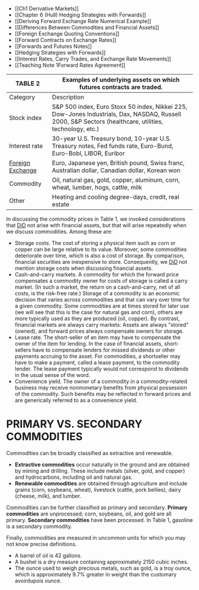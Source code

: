 + [[Ch1 Derivative Markets]]
+ [[Chapter 6 (Hull) Hedging Strategies with Forwards]]
+ [[Deriving Forward Exchange Rate Numerical Example]]
+ [[Differences Between Commodities and Financial Assets]]
+ [[Foreign Exchange Quoting Conventions]]
+ [[Forward Contracts on Exchange Rates]]
+ [[Forwards and Futures Notes]]
+ [[Hedging Strategies with Forwards]]
+ [[Interest Rates, Carry Trades, and Exchange Rate Movements]]
+ [[Teaching Note 1Forward Rates Agreement]]

| TABLE 2                                                           | Examples of underlying assets on which futures contracts are traded.                                                                                    |
| ----------------------------------------------------------------- | ------------------------------------------------------------------------------------------------------------------------------------------------------- |
| Category                                                          | Description                                                                                                                                             |
| Stock index                                                       | S&P 500 index, Euro Stoxx 50 index, Nikkei 225, Dow-Jones Industrials, Dax, NASDAQ, Russell 2000, S&P Sectors (healthcare, utilities, technology, etc.) |
| Interest rate                                                     | 30-year U.S. Treasury bond, 10-year U.S. Treasury notes, Fed funds rate, Euro-Bund, Euro-Bobl, LIBOR, Euribor                                           |
| [Foreign Exchange](Foreign%20Exchange%20Quoting%20Conventions.md) | Euro, Japanese yen, British pound, Swiss franc, Australian dollar, Canadian dollar, Korean won                                                          |
| Commodity                                                         | Oil, natural gas, gold, copper, aluminum, corn, wheat, lumber, hogs, cattle, milk                                                                       |
| Other                                                             | Heating and cooling degree-days, credit, real estate                                                                                                    |

In discussing the commodity prices in Table 1, we invoked considerations that [DiD](Lecture%2013-%20Difference-In-Differences%20(Part%202%20Of%202).md) not arise with financial assets, but that will arise repeatedly when we discuss commodities. Among these are:

+ Storage costs. The cost of storing a physical item such as corn or copper can be large relative to its value. Moreover, some commodities deteriorate over time, which is also a cost of storage. By comparison, financial securities are inexpensive to store. Consequently, we [DiD](Lecture%2013-%20Difference-In-Differences%20(Part%202%20Of%202).md) not mention storage costs when discussing financial assets.
+ Cash-and-carry markets. A commodity for which the forward price compensates a commodity owner for costs of storage is called a carry market. (In such a market, the return on a cash-and-carry, net of all costs, is the risk-free rate.) Storage of a commodity is an economic decision that varies across commodities and that can vary over time for a given commodity. Some commodities are at times stored for later use (we will see that this is the case for natural gas and corn), others are more typically used as they are produced (oil, copper). By contrast, financial markets are always carry markets: Assets are always "stored" (owned), and forward prices always compensate owners for storage.
+ Lease rate. The short-seller of an item may have to compensate the owner of the item for lending. In the case of financial assets, short-sellers have to compensate lenders for missed dividends or other payments accruing to the asset. For commodities, a shortseller may have to make a payment, called a lease payment, to the commodity lender. The lease payment typically would not correspond to dividends in the usual sense of the word.
+ Convenience yield. The owner of a commodity in a commodity-related business may receive nonmonetary benefits from physical possession of the commodity. Such benefits may be reflected in forward prices and are generically referred to as a convenience yield.

# PRIMARY VS. SECONDARY COMMODITIES

Commodities can be broadly classified as extractive and renewable.

+ **Extractive commodities** occur naturally in the ground and are obtained by mining and drilling. These include metals (silver, gold, and copper) and hydrocarbons, including oil and natural gas.
+ **Renewable commodities** are obtained through agriculture and include grains (corn, soybeans, wheat), livestock (cattle, pork bellies), dairy (cheese, milk), and lumber.

Commodities can be further classified as primary and secondary. **Primary commodities** are unprocessed; corn, soybeans, oil, and gold are all primary. **Secondary commodities** have been processed. In Table 1, gasoline is a secondary commodity.

Finally, commodities are measured in uncommon units for which you may not know precise definitions.

+ A barrel of oil is 42 gallons.
+ A bushel is a dry measure containing approximately 2150 cubic inches.
+ The ounce used to weigh precious metals, such as gold, is a troy ounce, which is approximately 9.7% greater in weight than the customary avoirdupois ounce.

